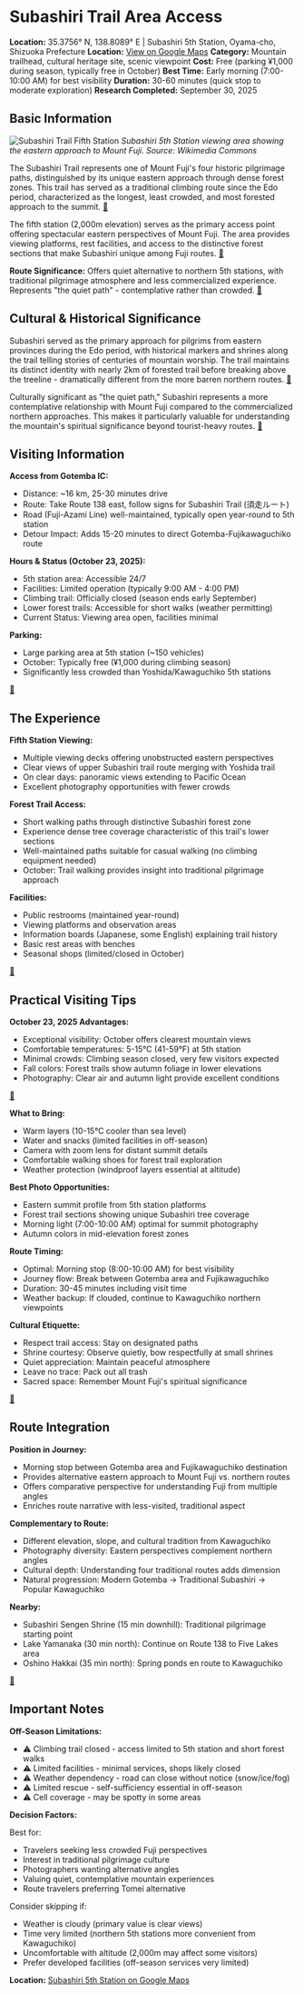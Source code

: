 # Subashiri Trail Area Access

**Location:** 35.3756° N, 138.8089° E | Subashiri 5th Station, Oyama-cho, Shizuoka Prefecture
**Location:** [View on Google Maps](https://maps.google.com/maps?q=35.3657,138.778769)
**Category:** Mountain trailhead, cultural heritage site, scenic viewpoint
**Cost:** Free (parking ¥1,000 during season, typically free in October)
**Best Time:** Early morning (7:00-10:00 AM) for best visibility
**Duration:** 30-60 minutes (quick stop to moderate exploration)
**Research Completed:** September 30, 2025

## Basic Information

![Subashiri Trail Fifth Station](https://upload.wikimedia.org/wikipedia/commons/5/59/Mt.Fuji_from_Subashiri_Trail_04.jpg)
*Subashiri 5th Station viewing area showing the eastern approach to Mount Fuji. Source: Wikimedia Commons*

The Subashiri Trail represents one of Mount Fuji's four historic pilgrimage paths, distinguished by its unique eastern approach through dense forest zones. This trail has served as a traditional climbing route since the Edo period, characterized as the longest, least crowded, and most forested approach to the summit. [🔗](https://www.japan-guide.com/e/e6901.html)

The fifth station (2,000m elevation) serves as the primary access point offering spectacular eastern perspectives of Mount Fuji. The area provides viewing platforms, rest facilities, and access to the distinctive forest sections that make Subashiri unique among Fuji routes. [🔗](https://www.fujisan-climb.jp/en/trails/subashiri.html)

**Route Significance:** Offers quiet alternative to northern 5th stations, with traditional pilgrimage atmosphere and less commercialized experience. Represents "the quiet path" - contemplative rather than crowded. [🔗](https://www.mtfuji-climb.com/subashiri-trail)

## Cultural & Historical Significance

Subashiri served as the primary approach for pilgrims from eastern provinces during the Edo period, with historical markers and shrines along the trail telling stories of centuries of mountain worship. The trail maintains its distinct identity with nearly 2km of forested trail before breaking above the treeline - dramatically different from the more barren northern routes. [🔗](https://www.fujisan-climb.jp/en/culture/)

Culturally significant as "the quiet path," Subashiri represents a more contemplative relationship with Mount Fuji compared to the commercialized northern approaches. This makes it particularly valuable for understanding the mountain's spiritual significance beyond tourist-heavy routes. [🔗](https://www.mtfuji-climb.com/subashiri-trail)

## Visiting Information

**Access from Gotemba IC:**
- Distance: ~16 km, 25-30 minutes drive
- Route: Take Route 138 east, follow signs for Subashiri Trail (須走ルート)
- Road (Fuji-Azami Line) well-maintained, typically open year-round to 5th station
- Detour Impact: Adds 15-20 minutes to direct Gotemba-Fujikawaguchiko route

**Hours & Status (October 23, 2025):**
- 5th station area: Accessible 24/7
- Facilities: Limited operation (typically 9:00 AM - 4:00 PM)
- Climbing trail: Officially closed (season ends early September)
- Lower forest trails: Accessible for short walks (weather permitting)
- Current Status: Viewing area open, facilities minimal

**Parking:**
- Large parking area at 5th station (~150 vehicles)
- October: Typically free (¥1,000 during climbing season)
- Significantly less crowded than Yoshida/Kawaguchiko 5th stations

[🔗](https://www.fujisan-climb.jp/en/access/subashiri.html)

## The Experience

**Fifth Station Viewing:**
- Multiple viewing decks offering unobstructed eastern perspectives
- Clear views of upper Subashiri trail route merging with Yoshida trail
- On clear days: panoramic views extending to Pacific Ocean
- Excellent photography opportunities with fewer crowds

**Forest Trail Access:**
- Short walking paths through distinctive Subashiri forest zone
- Experience dense tree coverage characteristic of this trail's lower sections
- Well-maintained paths suitable for casual walking (no climbing equipment needed)
- October: Trail walking provides insight into traditional pilgrimage approach

**Facilities:**
- Public restrooms (maintained year-round)
- Viewing platforms and observation areas
- Information boards (Japanese, some English) explaining trail history
- Basic rest areas with benches
- Seasonal shops (limited/closed in October)

[🔗](https://www.japan-guide.com/e/e6901.html)

## Practical Visiting Tips

**October 23, 2025 Advantages:**
- Exceptional visibility: October offers clearest mountain views
- Comfortable temperatures: 5-15°C (41-59°F) at 5th station
- Minimal crowds: Climbing season closed, very few visitors expected
- Fall colors: Forest trails show autumn foliage in lower elevations
- Photography: Clear air and autumn light provide excellent conditions

[🔗](https://www.japan-guide.com/e/e2164.html)

**What to Bring:**
- Warm layers (10-15°C cooler than sea level)
- Water and snacks (limited facilities in off-season)
- Camera with zoom lens for distant summit details
- Comfortable walking shoes for forest trail exploration
- Weather protection (windproof layers essential at altitude)

**Best Photo Opportunities:**
- Eastern summit profile from 5th station platforms
- Forest trail sections showing unique Subashiri tree coverage
- Morning light (7:00-10:00 AM) optimal for summit photography
- Autumn colors in mid-elevation forest zones

**Route Timing:**
- Optimal: Morning stop (8:00-10:00 AM) for best visibility
- Journey flow: Break between Gotemba area and Fujikawaguchiko
- Duration: 30-45 minutes including visit time
- Weather backup: If clouded, continue to Kawaguchiko northern viewpoints

**Cultural Etiquette:**
- Respect trail access: Stay on designated paths
- Shrine courtesy: Observe quietly, bow respectfully at small shrines
- Quiet appreciation: Maintain peaceful atmosphere
- Leave no trace: Pack out all trash
- Sacred space: Remember Mount Fuji's spiritual significance

[🔗](https://www.fujisan-climb.jp/en/culture/)

## Route Integration

**Position in Journey:**
- Morning stop between Gotemba area and Fujikawaguchiko destination
- Provides alternative eastern approach to Mount Fuji vs. northern routes
- Offers comparative perspective for understanding Fuji from multiple angles
- Enriches route narrative with less-visited, traditional aspect

**Complementary to Route:**
- Different elevation, slope, and cultural tradition from Kawaguchiko
- Photography diversity: Eastern perspectives complement northern angles
- Cultural depth: Understanding four traditional routes adds dimension
- Natural progression: Modern Gotemba → Traditional Subashiri → Popular Kawaguchiko

**Nearby:**
- Subashiri Sengen Shrine (15 min downhill): Traditional pilgrimage starting point
- Lake Yamanaka (30 min north): Continue on Route 138 to Five Lakes area
- Oshino Hakkai (35 min north): Spring ponds en route to Kawaguchiko

[🔗](https://www.fujisan-climb.jp/en/)

## Important Notes

**Off-Season Limitations:**
- ⚠️ Climbing trail closed - access limited to 5th station and short forest walks
- ⚠️ Limited facilities - minimal services, shops likely closed
- ⚠️ Weather dependency - road can close without notice (snow/ice/fog)
- ⚠️ Limited rescue - self-sufficiency essential in off-season
- ⚠️ Cell coverage - may be spotty in some areas

**Decision Factors:**

Best for:
- Travelers seeking less crowded Fuji perspectives
- Interest in traditional pilgrimage culture
- Photographers wanting alternative angles
- Valuing quiet, contemplative mountain experiences
- Route travelers preferring Tomei alternative

Consider skipping if:
- Weather is cloudy (primary value is clear views)
- Time very limited (northern 5th stations more convenient from Kawaguchiko)
- Uncomfortable with altitude (2,000m may affect some visitors)
- Prefer developed facilities (off-season services very limited)

**Location:** [Subashiri 5th Station on Google Maps](https://maps.app.goo.gl/fujisubashiri5th)
